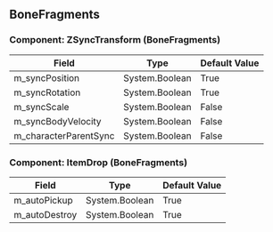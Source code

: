 ## BoneFragments

### Component: ZSyncTransform (BoneFragments)

|Field|Type|Default Value|
|-----|----|-------------|
|m_syncPosition|System.Boolean|True|
|m_syncRotation|System.Boolean|True|
|m_syncScale|System.Boolean|False|
|m_syncBodyVelocity|System.Boolean|False|
|m_characterParentSync|System.Boolean|False|

### Component: ItemDrop (BoneFragments)

|Field|Type|Default Value|
|-----|----|-------------|
|m_autoPickup|System.Boolean|True|
|m_autoDestroy|System.Boolean|True|

